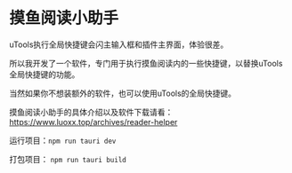 # 摸鱼阅读小助手

uTools执行全局快捷键会闪主输入框和插件主界面，体验很差。

所以我开发了一个软件，专门用于执行摸鱼阅读内的一些快捷键，以替换uTools全局快捷键的功能。

当然如果你不想装额外的软件，也可以使用uTools的全局快捷键。

摸鱼阅读小助手的具体介绍以及软件下载请看： https://www.luoxx.top/archives/reader-helper

运行项目：`npm run tauri dev`

打包项目： `npm run tauri build`